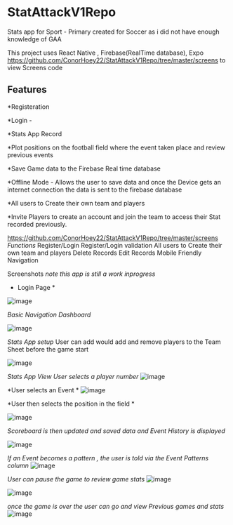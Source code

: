 # StatAttackV1Repo

Stats app for Sport - Primary created for Soccer as i did not have enough knowledge of GAA

This project uses React Native , Firebase(RealTime database), Expo  
https://github.com/ConorHoey22/StatAttackV1Repo/tree/master/screens to view Screens code

Features
------------------------------------------------------------
*Registeration 


*Login  - 


*Stats App Record 


*Plot positions on the football field where the event taken place and review previous events 


*Save Game data to the Firebase Real time database

*Offline Mode - Allows the user to save data and once the Device gets an internet connection the data is sent to the firebase database

*All users to Create their own team and players 

*Invite Players to create an account and join the team to access their Stat recorded previously.

https://github.com/ConorHoey22/StatAttackV1Repo/tree/master/screens
*Functions*
Register/Login
Register/Login validation
All users to Create their own team and players 
Delete Records
Edit Records
Mobile Friendly Navigation



Screenshots *note this app is still a work inprogress*

* Login Page *


![image](https://github.com/ConorHoey22/StatAttackV1Repo/assets/43609586/8ec9c1e7-7736-4e21-b069-d5d29fedb3cd)


*Basic Navigation Dashboard*

![image](https://github.com/ConorHoey22/StatAttackV1Repo/assets/43609586/35d56ba8-2a67-4343-8b2a-30844f2a4b15)


*Stats App setup*
User can add would add and remove players to the Team Sheet before the game start

![image](https://github.com/ConorHoey22/StatAttackV1Repo/assets/43609586/11fa4a1d-b05e-4a78-807f-9c8e6ba0cbac)


*Stats App View*
*User selects a player number*
![image](https://github.com/ConorHoey22/StatAttackV1Repo/assets/43609586/8bf4f552-4147-469b-aa1b-d2f5c94b9cd2)

*User selects an Event *
![image](https://github.com/ConorHoey22/StatAttackV1Repo/assets/43609586/873e4a0a-f9d2-4a37-b94b-e099297d4109)

*User then selects the position in the field *

![image](https://github.com/ConorHoey22/StatAttackV1Repo/assets/43609586/23b7a550-7c21-4085-b0bf-290c311bdb69)

*Scoreboard is then updated and saved data and Event History is displayed*

![image](https://github.com/ConorHoey22/StatAttackV1Repo/assets/43609586/fb9499c8-70a4-44d1-8085-3d373ce0b561)

*If an Event becomes a pattern , the user is told via the Event Patterns column*
![image](https://github.com/ConorHoey22/StatAttackV1Repo/assets/43609586/5d7587ad-820c-4842-94be-390391160966)


*User can pause the game to review game stats*
![image](https://github.com/ConorHoey22/StatAttackV1Repo/assets/43609586/968e804a-945f-4570-877c-569d9849d524)


![image](https://github.com/ConorHoey22/StatAttackV1Repo/assets/43609586/9eec5262-a52f-4d2f-a6cf-1969c0a5bebd)


*once the game is over the user can go and view Previous games and stats*
![image](https://github.com/ConorHoey22/StatAttackV1Repo/assets/43609586/91458531-c4f3-47f7-8858-a9de9d698a01)






